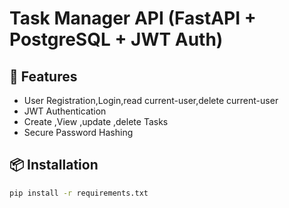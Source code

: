 # Task Manager API (FastAPI + PostgreSQL + JWT Auth)

## 📌 Features
- User Registration,Login,read current-user,delete current-user
- JWT Authentication
- Create ,View ,update ,delete Tasks
- Secure Password Hashing

## 📦 Installation
```bash
pip install -r requirements.txt
